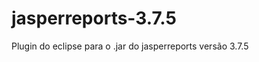 jasperreports-3.7.5
===================

Plugin do eclipse para o .jar do jasperreports versão 3.7.5
